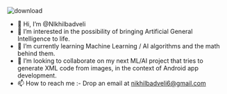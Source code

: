 
![download](https://user-images.githubusercontent.com/24986098/153083159-3a0c43b1-1ac2-401a-a721-c3c11a995d5f.png)


- 👋 Hi, I’m @NIkhilbadveli
- 👀 I’m interested in the possibility of bringing Artificial General Intelligence to life.
- 🌱 I’m currently learning Machine Learning / AI algorithms and the math behind them.
- 💞️ I’m looking to collaborate on my next ML/AI project that tries to generate XML code from images, in the context of Android app development.
- 📫 How to reach me :- Drop an email at nikhilbadveli6@gmail.com

<!---
NIkhilbadveli/NIkhilbadveli is a ✨ special ✨ repository because its `README.md` (this file) appears on your GitHub profile.
You can click the Preview link to take a look at your changes.
--->
